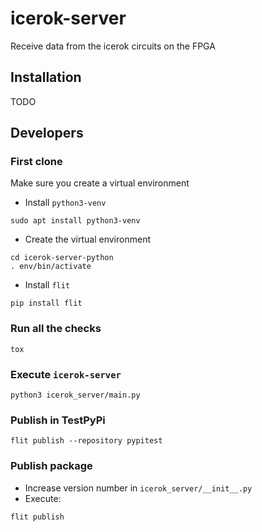 # icerok-server
Receive data from the icerok circuits on the FPGA

## Installation

TODO


## Developers

### First clone

Make sure you create a virtual environment

* Install `python3-venv`

```
sudo apt install python3-venv
```

* Create the virtual environment

```
cd icerok-server-python
. env/bin/activate
```

* Install `flit`

```
pip install flit
```

### Run all the checks

```
tox
```

### Execute `icerok-server`

```
python3 icerok_server/main.py
```

### Publish in TestPyPi

```
flit publish --repository pypitest
```

### Publish package

* Increase version number in `icerok_server/__init__.py`
* Execute:
```
flit publish
```